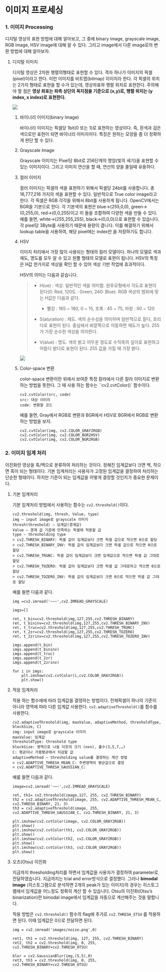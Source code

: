 # 이미지 프로세싱

### 1. 이미지 Processing

디지털 영상의 표현 방법에 대해 알아보고, 그 중에 binary image, grayscale image, RGB image, HSV image에 대해 알 수 있다. 그리고 image에서 다른 image로의 변환 방법에 대해 알아보자.

1. 디지털 이미지

   디지털 영상은 2차원 행렬의형태로 표현할 수 있다. 격자 하나가 이미지의 픽셀(pixel)이라고 한다. 이런 이미지를 비트맵(bitmap) 이미지라 한다. 각 픽셀의 위치는 2가지 형태로 표현을 할 수가 있는데, 영상좌표와 행렬 위치로 표현한다. 주의해야 할 점은 **영상 좌표는 좌측 상단의 꼭지점을 기준으로 (x,y)로, 행렬 위치는 (y index, x index)로 표현한다.** 

   ![](./img/img1.png)

   1. 바이너리 이미지(binary Image)

      바이너리 이미지는 픽셀당 1bit(0 또는 1)로 표현하는 영상이다. 즉, 흰색과 검은색으로만 표현이 되면 바이너리 이미지이다. 특징은 원하는 모양을 좀 더 정확하게 판단 할 수 있다.

   2. Grayscale Image

      Grayscale 이미지는 Pixel당 8bit로 256단계의 명암(빛의 세기)을 표현할 수 있는 이미지이다. 그리고 이미지 연산을 할 때, 연산의 양을 줄일때 유용하다.

   3. 컬러 이미지

      컬러 이미지는 픽셀의 색을 표현하기 위해서 픽셀당 24bit를 사용합니다. 총 16,777,216 가지의 색을 표현할 수 있다. 일반적으로 True color image라고 한다. 각 픽셀은 RGB 각각을 위해서 8bit를 사용하게 됩니다. OpenCV에서는 BGR을 기본으로 한다. 각 기본색의 표현은 blue->(255,0,0), green->(0,255,0), red->(0,0,255)이고 이 들을 조합하여 다양한 색을 만들 수 있다. 예를 들면, white->(255,255,255), black->(0,0,0)으로 표현할 수 있습니다. 각 pixel당 3Byte를 사용하기 때문에 용량이 큽니다. 이를 해결하기 위해서 lookup table을 사용하여, 해당 pixel에는 index만 을 저장하기도 합니다.

   4. HSV 

      이미지 처리에서 가장 많이 사용되는 형태의 컬러 모델이다. 하나의 모델로 색과 채도, 명도를 모두 알 수 있고 원뿔 형태의 모델로 표현이 됩니다. HSV의 특징은 H값 한가지로 색상을 확인 할 수 있어 색상 기반 작업에 효과적이다.

      HSV의 의미는 다음과 같습니다.

      > - H(ue) : 색상. 일반적인 색을 의미함. 원추모형에서 각도로 표현이 된다(0: Red, 120도 : Green, 240: Blue). RGB 색상의 범위에 맞는 H값은 다음과 같다.
      >   - 빨강 : 165 ~ 180, 0 ~ 15, 초록 : 45 ~ 75, 파랑 : 90 ~ 120
      >
      > - S(aturation) : 채도. 색의 순수성을 의미하며 일반적으로 짙다, 흐리다로 표현이 된다. 중심에서 바깥쪽으로 이동하면 채도가 높다. 255가 가장 순수한 색상을 의미한다.
      >
      > - V(alue) : 명도. 색의 밝고 어두운 정도로 수직축의 깊이로 표현하고 어둡다 밝다로 표현이 된다. 255 값을 가질 때 가장 밝다.

      ![](./img/img2.png)

   5. Color-space 변환

      color-space 변환이란 위에서 보여준 특정 칼라에서 다른 칼라 이미지로 변환하는 방법을 뜻한다. 그 때 사용 하는 함수는 ``cv2.cvtColor()` 함수이다. 

      ```pyhon
      cv2.cvtColor(src, code)
      src: 대상 이미지
      code: 변환할 코드 
      ```

      예를 들면, Gray에서 RGB로 변환과 BGR에서 HSV로 BGR에서 RGB로 변환하는 방법을 보자.

      ```
      cv2.cvtColor(img, cv2.COLOR_GRAY2RGB)
      cv2.cvtColor(img, cv2.COLOR_BGR2HSV)
      cv2.cvtColor(img, cv2.COLOR_BGR2RGB)
      ```

      



### 2. 이미지 임계 처리

이진화란 영상을 흑/백으로 분류하여 처리하는 것이다. 정해진 임계값보다 크면 백, 작으면 흑이 되는 형태이다. 기본 임계처리는 사용자가 고정된 임계값을 결정하여 처리하는 단순한 형태이다. 하지만 기준이 되는 임계값을 어떻게 결정할 것인지가 중요한 문제이다. 

1. 기본 임계처리

   기본 임계처리 방법에서 사용하는 함수는 `cv2.threshold()`이다.

   ```
   cv2.threshold(img, thresh, Value, type)
   img – input image로 grayscale 이미지
   thresh(threshold) – 임계값(경계값)
   Value – 경계 값 기준에 만족하는 픽셀에 적용할 값
   type – thresholding type
   > cv2.THRESH_BINARY: 픽셀 값이 임계값보다 크면 픽셀 값으로 작으면 0으로 할당
   > cv2.THRESH_BINARY_INV: 픽셀 값이 임계값보다 크면 픽셀 값으로 작으면 0으로 할당
   > cv2.THRESH_TRUNC: 픽셀 값이 임계값보다 크면 임계값으로 작으면 픽셀 값 그대로 할당
   > cv2.THRESH_TOZERO: 픽셀 값이 임계값보다 크면 픽셀 값 그대로하고 작으면 0으로 할당
   > cv2.THRESH_TOZERO_INV: 픽셀 값이 임계값보다 크면 0으로 작으면 픽셀 값 그대로 할당
   ```

   예를 들면 다음과 같다.

   ```
   img =cv2.imread('~~~',cv2.IMREAD_GRAYSCALE)
   
   imgs=[]
   
   ret, t_bin=cv2.threshold(img,127,255,cv2.THRESH_BINARY)
   ret, t_bininv=cv2.threshold(img,127,255,cv2.THRESH_BINARY_INV)
   ret, t_truc=cv2.threshold(img,127,255,cv2.THRESH_TRUNC)
   ret, t_2zr=cv2.threshold(img,127,255,cv2.THRESH_TOZERO)
   ret, t_2zrinv=cv2.threshold(img,127,255,cv2.THRESH_TOZERO_INV)
   
   imgs.append(t_bin)
   imgs.append(t_bininv)
   imgs.append(t_truc)
   imgs.append(t_2zr)
   imgs.append(t_2zrinv)
   
   for i in imgs:
       plt.imshow(cv2.cvtColor(i,cv2.COLOR_GRAY2RGB))
       plt.show()
   ```

   

2. 적응 임계처리

   적용 하는 함수에에 따라 임계값을 결정하는 방법이다. 전체픽셀이 하나의 기준이 아니라 영역에 따라 다른 임계값 사용한다. `cv2.adaptiveThreshold()`를 함수를 사용한다.

   ```
   cv2.adaptiveThreshold(img, maxValue, adaptiveMethod, thresholdType, blockSize, C)
   img: input image로 grayscale 이미지
   maxValue: 임계값
   thresholdType: threshold type
   blockSize: 영역으로 나눌 이웃의 크기 (nxn), 홀수(3,5,7,…)
   C: 평균이나 가중평균에서 차감할 값
   adaptiveMethod – thresholding value를 결정하는 계산 방법
   > cv2.ADAPTIVE_THRESH_MEAN_C: 주변영역의 평균값으로 결정
   > cv2.ADAPTIVE_THRESH_GAUSSIAN_C:
   ```

   예를 들면 다음과 같다.

   ```
   image=cv2.imread('~~~',cv2.IMREAD_GRAYSCALE)
   
   ret, th1= cv2.threshold(image,127, 255, cv2.THRESH_BINARY)
   th2 = cv2.adaptiveThreshold(image, 255, cv2.ADAPTIVE_THRESH_MEAN_C, cv2.THRESH_BINARY, 21, 3)
   th3 = cv2.adaptiveThreshold(image, 255, cv2.ADAPTIVE_THRESH_GAUSSIAN_C, cv2.THRESH_BINARY, 21, 3)
   
   plt.imshow(cv2.cvtColor(image, cv2.COLOR_GRAY2RGB))
   plt.show()
   plt.imshow(cv2.cvtColor(th1, cv2.COLOR_GRAY2RGB))
   plt.show()
   plt.imshow(cv2.cvtColor(th2, cv2.COLOR_GRAY2RGB))
   plt.show()
   plt.imshow(cv2.cvtColor(th3, cv2.COLOR_GRAY2RGB))
   plt.show()
   ```

3. 오츠(Otsu) 이진화

   지금까지 thresholding처리를 하면서 임계값을 사용자가 결정하여 parameter로 전달하였습니다. 지금까지는 trial and error방식으로 결정했다. 그러나 **bimodal image** (히스토그램으로 분석하면 2개의 peak가 있는 이미지)의 경우는 히스토그램에서 임계값을 어느정도 정확히 계산 할 수 있습니다. Otsu의 이진화(Otsu’s binarization)란 bimodal image에서 임계값을 자동으로 계산해주는 것을 말합니다. 

   적용 방법은 `cv2.threshold()` 함수의 flag에 추가로 `cv2.THRESH_STSU` 를 적용하면 된다. 이때 임계값은 0으로 전달하면 된다.

   ```
   img = cv2.imread('images/noise.png',0)
   
   ret1, th1 = cv2.threshold(img, 127, 255, cv2.THRESH_BINARY)
   ret2, th2 = cv2.threshold(img, 0, 255, cv2.THRESH_BINARY+cv2.THRESH_OTSU)
   
   blur = cv2.GaussianBlur(img,(5,5),0)
   ret3, th3 = cv2.threshold(img, 0, 255, cv2.THRESH_BINARY+cv2.THRESH_OTSU)
   
   ```

   

